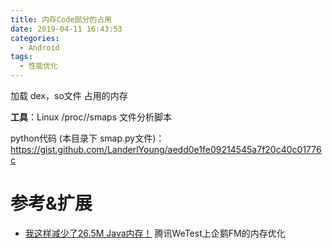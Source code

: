 ```yaml
---
title: 内存Code部分的占用
date: 2019-04-11 16:43:53
categories:
  - Android
tags:
  - 性能优化
---
```


加载 dex，so文件 占用的内存

**工具**：Linux /proc/<pid>/smaps 文件分析脚本

python代码 (本目录下 smap.py文件)：https://gist.github.com/LanderlYoung/aedd0e1fe09214545a7f20c40c01776c

# 参考&扩展

- [我这样减少了26.5M Java内存！](https://wetest.qq.com/lab/view/359.html?from=adsout_qqtips_past2_359) 腾讯WeTest上企鹅FM的内存优化